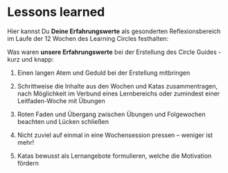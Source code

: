 # Lessons learned

Hier kannst Du **Deine Erfahrungswerte** als gesonderten Reflexionsbereich im Laufe der 12 Wochen des Learning Circles festhalten:

Was waren **unsere Erfahrungswerte** bei der Erstellung des Circle Guides - kurz und knapp:

1.  Einen langen Atem und Geduld bei der Erstellung mitbringen

2.  Schrittweise die Inhalte aus den Wochen und Katas zusammentragen, nach Möglichkeit im Verbund eines Lernbereichs oder zumindest einer Leitfaden-Woche mit Übungen

3.  Roten Faden und Übergang zwischen Übungen und Folgewochen beachten und Lücken schließen

4.  Nicht zuviel auf einmal in eine Wochensession pressen – weniger ist mehr!

5.  Katas bewusst als Lernangebote formulieren, welche die Motivation fördern
